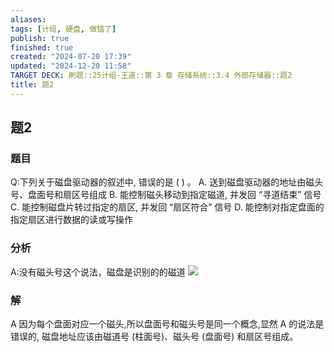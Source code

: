 ```yaml
---
aliases: 
tags: [计组, 硬盘, 做错了]
publish: true
finished: true
created: "2024-07-20 17:39"
updated: "2024-12-20 11:58"
TARGET DECK: 刷题::25计组-王道::第 3 章 存储系统::3.4 外部存储器::题2
title: 题2
---
```

## 题2
### 题目
Q:下列关于磁盘驱动器的叙述中, 错误的是 ( ) 。
A. 送到磁盘驱动器的地址由磁头号、盘面号和扇区号组成
B. 能控制磁头移动到指定磁道, 并发回 “寻道结束” 信号
C. 能控制磁盘片转过指定的扇区, 并发回 “扇区符合” 信号
D. 能控制对指定盘面的指定扇区进行数据的读或写操作
### 分析
A:没有磁头号这个说法，磁盘是识别的的磁道
![](https://img.hwenyi.live/202408031614849.webp)
### 解
A
因为每个盘面对应一个磁头,所以盘面号和磁头号是同一个概念,显然 $\mathrm{A}$ 的说法是错误的, 磁盘地址应该由磁道号 (柱面号)、磁头号 (盘面号) 和扇区号组成。
<!--ID: 1722760750727-->
